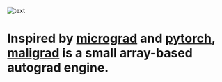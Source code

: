 ![text](https://github.com/rziga/maligrad/assets/102856773/eb58e5c4-2dc2-4321-a06c-031be9960aa7)

# Inspired by [micrograd](https://github.com/karpathy/micrograd) and [pytorch](https://github.com/pytorch/pytorch), [maligrad](https://maps.app.goo.gl/kZGt592YTsWSrcWA9) is a small array-based autograd engine.
